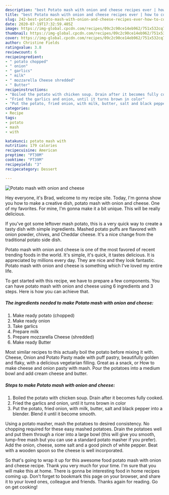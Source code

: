 ```yaml
---
description: "best Potato mash with onion and cheese recipes ever | how to cook Potato mash with onion and cheese"
title: "best Potato mash with onion and cheese recipes ever | how to cook Potato mash with onion and cheese"
slug: 242-best-potato-mash-with-onion-and-cheese-recipes-ever-how-to-cook-potato-mash-with-onion-and-cheese
date: 2020-07-19T17:32:59.405Z
image: https://img-global.cpcdn.com/recipes/09c2c90ce14eb962/751x532cq70/potato-mash-with-onion-and-cheese-recipe-main-photo.jpg
thumbnail: https://img-global.cpcdn.com/recipes/09c2c90ce14eb962/751x532cq70/potato-mash-with-onion-and-cheese-recipe-main-photo.jpg
cover: https://img-global.cpcdn.com/recipes/09c2c90ce14eb962/751x532cq70/potato-mash-with-onion-and-cheese-recipe-main-photo.jpg
author: Christine Fields
ratingvalue: 3.8
reviewcount: 6
recipeingredient:
- " potato chopped"
- " onion"
- " garlics"
- " milk"
- " mozzarella Cheese shredded"
- " Butter"
recipeinstructions:
- "Boiled the potato with chicken soup. Drain after it becomes fully cooked."
- "Fried the garlics and onion, until it turns brown in color"
- "Put the potato, fried onion, with milk, butter, salt and black pepper into a blender. Blend it until it become smooth."
categories:
- Recipe
tags:
- potato
- mash
- with

katakunci: potato mash with 
nutrition: 179 calories
recipecuisine: American
preptime: "PT30M"
cooktime: "PT39M"
recipeyield: "3"
recipecategory: Dessert

---
```



![Potato mash with onion and cheese](https://img-global.cpcdn.com/recipes/09c2c90ce14eb962/751x532cq70/potato-mash-with-onion-and-cheese-recipe-main-photo.jpg)

Hey everyone, it's Brad, welcome to my recipe site. Today, I'm gonna show you how to make a creative dish, potato mash with onion and cheese. One of my favorites. For mine, I'm gonna make it a bit unique. This will be really delicious.

If you&#39;ve got some leftover mash potato, this is a very quick way to create a tasty dish with simple ingredients. Mashed potato puffs are flavored with onion powder, chives, and Cheddar cheese. It&#39;s a nice change from the traditional potato side dish.

Potato mash with onion and cheese is one of the most favored of recent trending foods in the world. It's simple, it's quick, it tastes delicious. It is appreciated by millions every day. They are nice and they look fantastic. Potato mash with onion and cheese is something which I've loved my entire life.


To get started with this recipe, we have to prepare a few components. You can have potato mash with onion and cheese using 6 ingredients and 3 steps. Here is how you can achieve that.

<!--inarticleads1-->

##### The ingredients needed to make Potato mash with onion and cheese:

1. Make ready  potato (chopped)
1. Make ready  onion
1. Take  garlics
1. Prepare  milk
1. Prepare  mozzarella Cheese (shredded)
1. Make ready  Butter


Most similar recipes to this actually boil the potato before mixing it with. Cheese, Onion and Potato Pasty made with puff pastry, beautifully golden and flaky, with a delicious vegetarian filling. Great as a snack, or How to make cheese and onion pasty with mash. Pour the potatoes into a medium bowl and add cream cheese and butter. 

<!--inarticleads2-->

##### Steps to make Potato mash with onion and cheese:

1. Boiled the potato with chicken soup. Drain after it becomes fully cooked.
1. Fried the garlics and onion, until it turns brown in color
1. Put the potato, fried onion, with milk, butter, salt and black pepper into a blender. Blend it until it become smooth.


Using a potato masher, mash the potatoes to desired consistency. No chopping required for these easy mashed potatoes. Drain the potatoes well and put them through a ricer into a large bowl (this will give you smooth, lump-free mash but you can use a standard potato masher if you prefer). Add the onion, cheese, some salt and a good pinch of white pepper. Beat with a wooden spoon so the cheese is well incorporated. 

So that's going to wrap it up for this awesome food potato mash with onion and cheese recipe. Thank you very much for your time. I'm sure that you will make this at home. There is gonna be interesting food in home recipes coming up. Don't forget to bookmark this page on your browser, and share it to your loved ones, colleague and friends. Thanks again for reading. Go on get cooking!
